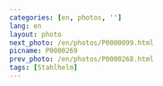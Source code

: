 ```yaml
---
categories: [en, photos, '']
lang: en
layout: photo
next_photo: /en/photos/P0000099.html
picname: P0000269
prev_photo: /en/photos/P0000268.html
tags: [Stahlhelm]
---
```

